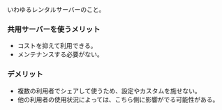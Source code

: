 

いわゆるレンタルサーバーのこと。

### 共用サーバーを使うメリット
- コストを抑えて利用できる。
- メンテナンスする必要がない。

### デメリット
- 複数の利用者でシェアして使うため、設定やカスタムを施せない。
- 他の利用者の使用状況によっては、こちら側に影響がでる可能性がある。